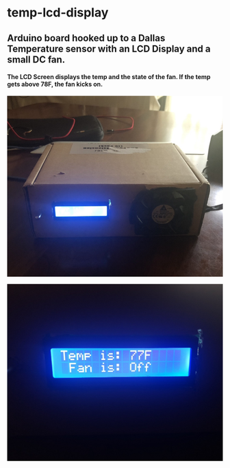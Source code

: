 # temp-lcd-display
## Arduino board hooked up to a Dallas Temperature sensor with an LCD Display and a small DC fan.

#### The LCD Screen displays the temp and the state of the fan. If the temp gets above 78F, the fan kicks on.

![alt text](https://raw.githubusercontent.com/benjatron87/temp-lcd-display/master/images/image1.png)

![alt text](https://raw.githubusercontent.com/benjatron87/temp-lcd-display/master/images/image2.png)

